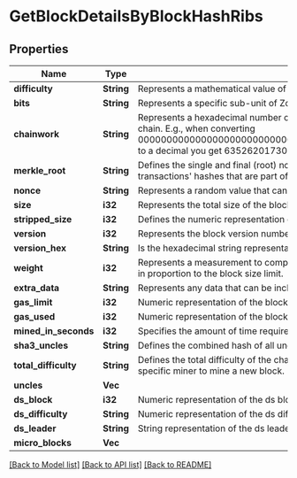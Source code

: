# GetBlockDetailsByBlockHashRibs

## Properties

Name | Type | Description | Notes
------------ | ------------- | ------------- | -------------
**difficulty** | **String** | Represents a mathematical value of how hard it is to find a valid hash for this block. | 
**bits** | **String** | Represents a specific sub-unit of Zcash. Bits have two-decimal precision | 
**chainwork** | **String** | Represents a hexadecimal number of all the hashes necessary to produce the current chain. E.g., when converting 0000000000000000000000000000000000000000000086859f7a841475b236fd to a decimal you get 635262017308958427068157 hashes, or 635262 exahashes. | 
**merkle_root** | **String** | Defines the single and final (root) node of a Merkle tree. It is the combined hash of all transactions' hashes that are part of a blockchain block. | 
**nonce** | **String** | Represents a random value that can be adjusted to satisfy the Proof of Work. | 
**size** | **i32** | Represents the total size of the block in Bytes. | 
**stripped_size** | **i32** | Defines the numeric representation of the block size excluding the witness data. | 
**version** | **i32** | Represents the block version number. | 
**version_hex** | **String** | Is the hexadecimal string representation of the block's version. | 
**weight** | **i32** | Represents a measurement to compare the size of different transactions to each other in proportion to the block size limit. | 
**extra_data** | **String** | Represents any data that can be included by the miner in the block. | 
**gas_limit** | **i32** | Numeric representation of the block gas_limit | 
**gas_used** | **i32** | Numeric representation of the block gas_limit | 
**mined_in_seconds** | **i32** | Specifies the amount of time required for the block to be mined in seconds. | 
**sha3_uncles** | **String** | Defines the combined hash of all uncles for a given paren | 
**total_difficulty** | **String** | Defines the total difficulty of the chain until this block, i.e. how difficult it is for a specific miner to mine a new block. | 
**uncles** | **Vec<String>** |  | 
**ds_block** | **i32** | Numeric representation of the ds block | 
**ds_difficulty** | **String** | Numeric representation of the ds difficulty | 
**ds_leader** | **String** | String representation of the ds leader | 
**micro_blocks** | **Vec<String>** |  | 

[[Back to Model list]](../README.md#documentation-for-models) [[Back to API list]](../README.md#documentation-for-api-endpoints) [[Back to README]](../README.md)


